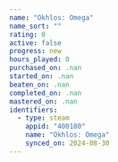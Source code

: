 ```yaml
---
name: "Okhlos: Omega"
name_sort: ""
rating: 0
active: false
progress: new
hours_played: 0
purchased_on: .nan
started_on: .nan
beaten_on: .nan
completed_on: .nan
mastered_on: .nan
identifiers:
  - type: steam
    appid: "400180"
    name: "Okhlos: Omega"
    synced_on: 2024-08-30
---
```

